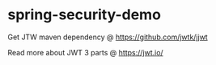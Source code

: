 # spring-security-demo

Get JTW maven dependency @ https://github.com/jwtk/jjwt

Read more about JWT 3 parts @ https://jwt.io/


